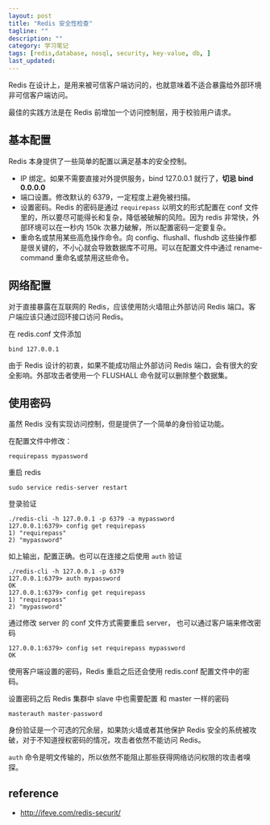 ```yaml
---
layout: post
title: "Redis 安全性检查"
tagline: ""
description: ""
category: 学习笔记
tags: [redis,database, nosql, security, key-value, db, ]
last_updated:
---
```


Redis 在设计上，是用来被可信客户端访问的，也就意味着不适合暴露给外部环境非可信客户端访问。

最佳的实践方法是在 Redis 前增加一个访问控制层，用于校验用户请求。

## 基本配置
Redis 本身提供了一些简单的配置以满足基本的安全控制。

- IP 绑定。如果不需要直接对外提供服务，bind 127.0.0.1 就行了，**切忌 bind 0.0.0.0**
- 端口设置。修改默认的 6379，一定程度上避免被扫描。
- 设置密码。Redis 的密码是通过 `requirepass` 以明文的形式配置在 conf 文件里的，所以要尽可能得长和复杂，降低被破解的风险。因为 redis 非常快，外部环境可以在一秒内 150k 次暴力破解，所以配置密码一定要复杂。
- 重命名或禁用某些高危操作命令。向 config、flushall、flushdb 这些操作都是很关键的，不小心就会导致数据库不可用。可以在配置文件中通过 rename-command 重命名或禁用这些命令。

## 网络配置
对于直接暴露在互联网的 Redis，应该使用防火墙阻止外部访问 Redis 端口。客户端应该只通过回环接口访问 Redis。

在 redis.conf 文件添加

	bind 127.0.0.1

由于 Redis 设计的初衷，如果不能成功阻止外部访问 Redis 端口，会有很大的安全影响。外部攻击者使用一个 FLUSHALL 命令就可以删除整个数据集。

## 使用密码
虽然 Redis 没有实现访问控制，但是提供了一个简单的身份验证功能。

在配置文件中修改：

	requirepass mypassword

重启 redis

	sudo service redis-server restart

登录验证

	./redis-cli -h 127.0.0.1 -p 6379 -a mypassword
	127.0.0.1:6379> config get requirepass
	1) "requirepass"
	2) "mypassword"

如上输出，配置正确。也可以在连接之后使用 `auth` 验证

	./redis-cli -h 127.0.0.1 -p 6379
	127.0.0.1:6379> auth mypassword
	OK
	127.0.0.1:6379> config get requirepass
	1) "requirepass"
	2) "mypassword"

通过修改 server 的 conf 文件方式需要重启 server， 也可以通过客户端来修改密码

	127.0.0.1:6379> config set requirepass mypassword
	OK

使用客户端设置的密码，Redis 重启之后还会使用 redis.conf 配置文件中的密码。

设置密码之后 Redis 集群中 slave 中也需要配置 和 master 一样的密码

	masterauth master-password

身份验证是一个可选的冗余层，如果防火墙或者其他保护 Redis 安全的系统被攻破，对于不知道授权密码的情况，攻击者依然不能访问 Redis。

`auth` 命令是明文传输的，所以依然不能阻止那些获得网络访问权限的攻击者嗅探。

## reference

- <http://ifeve.com/redis-securit/>
